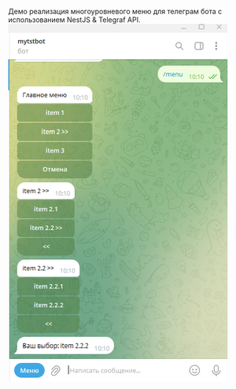  Демо реализация многоуровневого меню для телеграм бота с использованием NestJS & Telegraf API. 
![Alt text](image.png)